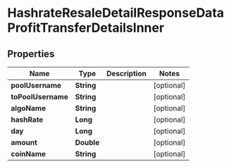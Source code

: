 

# HashrateResaleDetailResponseDataProfitTransferDetailsInner


## Properties

| Name | Type | Description | Notes |
|------------ | ------------- | ------------- | -------------|
|**poolUsername** | **String** |  |  [optional] |
|**toPoolUsername** | **String** |  |  [optional] |
|**algoName** | **String** |  |  [optional] |
|**hashRate** | **Long** |  |  [optional] |
|**day** | **Long** |  |  [optional] |
|**amount** | **Double** |  |  [optional] |
|**coinName** | **String** |  |  [optional] |



